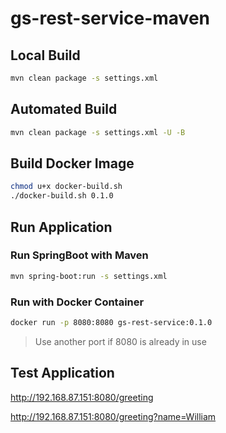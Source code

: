 
# gs-rest-service-maven

## Local Build

```bash
mvn clean package -s settings.xml
```

## Automated Build

```bash
mvn clean package -s settings.xml -U -B
```

## Build Docker Image

```bash
chmod u+x docker-build.sh
./docker-build.sh 0.1.0
```

## Run Application

### Run SpringBoot with Maven

```bash
mvn spring-boot:run -s settings.xml
```

### Run with Docker Container

```bash
docker run -p 8080:8080 gs-rest-service:0.1.0

```

> Use another port if 8080 is already in use

## Test Application

http://192.168.87.151:8080/greeting

http://192.168.87.151:8080/greeting?name=William